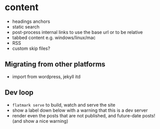 
# content
- headings anchors
- static search
- post-process internal links to use the base url or to be relative
- tabbed content e.g. windows/linux/mac
- RSS
- custom skip files?


## Migrating from other platforms
- import from wordpress, jekyll itd


## Dev loop
- `flatmark serve` to build, watch and serve the site
- show a label down below with a warning that this is a dev server
- render even the posts that are not published, and future-date posts! (and show a nice warning)




